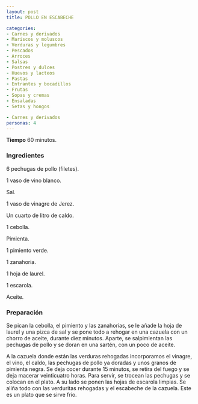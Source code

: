 ```yaml
---
layout: post
title: POLLO EN ESCABECHE

categories:
- Carnes y derivados
- Mariscos y moluscos
- Verduras y legumbres
- Pescados
- Arroces
- Salsas
- Postres y dulces
- Huevos y lacteos
- Pastas
- Entrantes y bocadillos
- Frutas
- Sopas y cremas
- Ensaladas
- Setas y hongos

- Carnes y derivados
personas: 4 
---
```

<b>Tiempo</b> 60 minutos.

<h3>Ingredientes</h3>
6 pechugas de pollo (filetes).

1 vaso de vino blanco.

Sal.

1 vaso de vinagre de Jerez.

Un cuarto de litro de caldo.

1 cebolla.

Pimienta.

1 pimiento verde.

1 zanahoria.

1 hoja de laurel.

1 escarola.

Aceite.

<h3>Preparación</h3>
Se pican la cebolla, el pimiento y las zanahorias, se le añade la hoja de laurel y una pizca de sal y se pone todo a rehogar en una cazuela con un chorro de aceite, durante diez minutos. Aparte, se salpimientan las pechugas de pollo y se doran en una sartén, con un poco de aceite.

A la cazuela donde están las verduras rehogadas incorporamos el vinagre, el vino, el caldo, las pechugas de pollo ya doradas y unos granos de pimienta negra. Se deja cocer durante 15 minutos, se retira del fuego y se deja macerar veinticuatro horas. Para servir, se trocean las pechugas y se colocan en el plato. A su lado se ponen las hojas de escarola limpias. Se aliña todo con las verduritas rehogadas y el escabeche de la cazuela. Este es un plato que se sirve frío.

